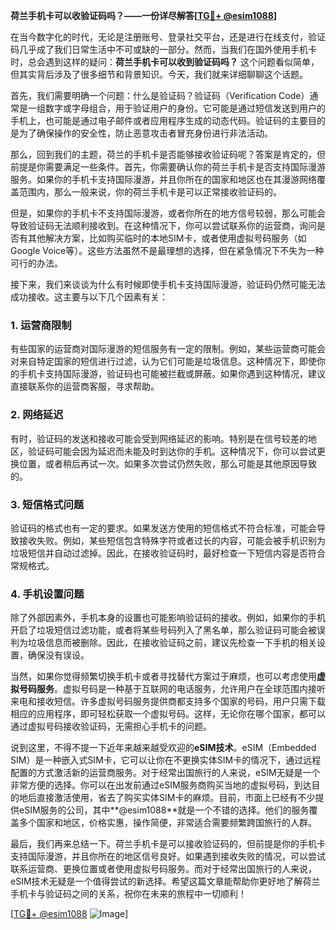 **荷兰手机卡可以收验证码吗？——一份详尽解答[[TG💪+ @esim1088](https://t.me/s/esim1088)]**

在当今数字化的时代，无论是注册账号、登录社交平台，还是进行在线支付，验证码几乎成了我们日常生活中不可或缺的一部分。然而，当我们在国外使用手机卡时，总会遇到这样的疑问：**荷兰手机卡可以收到验证码吗？** 这个问题看似简单，但其实背后涉及了很多细节和背景知识。今天，我们就来详细聊聊这个话题。

首先，我们需要明确一个问题：什么是验证码？验证码（Verification Code）通常是一组数字或字母组合，用于验证用户的身份。它可能是通过短信发送到用户的手机上，也可能是通过电子邮件或者应用程序生成的动态代码。验证码的主要目的是为了确保操作的安全性，防止恶意攻击者冒充身份进行非法活动。

那么，回到我们的主题，荷兰的手机卡是否能够接收验证码呢？答案是肯定的，但前提是你需要满足一些条件。首先，你需要确认你的荷兰手机卡是否支持国际漫游服务。如果你的手机卡支持国际漫游，并且你所在的国家和地区也在其漫游网络覆盖范围内，那么一般来说，你的荷兰手机卡是可以正常接收验证码的。

但是，如果你的手机卡不支持国际漫游，或者你所在的地方信号较弱，那么可能会导致验证码无法顺利接收到。在这种情况下，你可以尝试联系你的运营商，询问是否有其他解决方案，比如购买临时的本地SIM卡，或者使用虚拟号码服务（如Google Voice等）。这些方法虽然不是最理想的选择，但在紧急情况下不失为一种可行的办法。

接下来，我们来谈谈为什么有时候即使手机卡支持国际漫游，验证码仍然可能无法成功接收。这主要与以下几个因素有关：

### 1. **运营商限制**
有些国家的运营商对国际漫游的短信服务有一定的限制。例如，某些运营商可能会对来自特定国家的短信进行过滤，认为它们可能是垃圾信息。这种情况下，即使你的手机卡支持国际漫游，验证码也可能被拦截或屏蔽。如果你遇到这种情况，建议直接联系你的运营商客服，寻求帮助。

### 2. **网络延迟**
有时，验证码的发送和接收可能会受到网络延迟的影响。特别是在信号较差的地区，验证码可能会因为延迟而未能及时到达你的手机。这种情况下，你可以尝试更换位置，或者稍后再试一次。如果多次尝试仍然失败，那么可能是其他原因导致的。

### 3. **短信格式问题**
验证码的格式也有一定的要求。如果发送方使用的短信格式不符合标准，可能会导致接收失败。例如，某些短信包含特殊字符或者过长的内容，可能会被手机识别为垃圾短信并自动过滤掉。因此，在接收验证码时，最好检查一下短信内容是否符合常规格式。

### 4. **手机设置问题**
除了外部因素外，手机本身的设置也可能影响验证码的接收。例如，如果你的手机开启了垃圾短信过滤功能，或者将某些号码列入了黑名单，那么验证码可能会被误判为垃圾信息而被删除。因此，在接收验证码之前，建议先检查一下手机的相关设置，确保没有误设。

当然，如果你觉得频繁切换手机卡或者寻找替代方案过于麻烦，也可以考虑使用**虚拟号码服务**。虚拟号码是一种基于互联网的电话服务，允许用户在全球范围内接听来电和接收短信。许多虚拟号码服务提供商都支持多个国家的号码，用户只需下载相应的应用程序，即可轻松获取一个虚拟号码。这样，无论你在哪个国家，都可以通过虚拟号码接收验证码，无需担心手机卡的问题。

说到这里，不得不提一下近年来越来越受欢迎的**eSIM技术**。eSIM（Embedded SIM）是一种嵌入式SIM卡，它可以让你在不更换实体SIM卡的情况下，通过远程配置的方式激活新的运营商服务。对于经常出国旅行的人来说，eSIM无疑是一个非常方便的选择。你可以在出发前通过eSIM服务商购买当地的虚拟号码，到达目的地后直接激活使用，省去了购买实体SIM卡的麻烦。目前，市面上已经有不少提供eSIM服务的公司，其中**@esim1088**就是一个不错的选择。他们的服务覆盖多个国家和地区，价格实惠，操作简便，非常适合需要频繁跨国旅行的人群。

最后，我们再来总结一下。荷兰手机卡是可以接收验证码的，但前提是你的手机卡支持国际漫游，并且你所在的地区信号良好。如果遇到接收失败的情况，可以尝试联系运营商、更换位置或者使用虚拟号码服务。而对于经常出国旅行的人来说，eSIM技术无疑是一个值得尝试的新选择。希望这篇文章能帮助你更好地了解荷兰手机卡与验证码之间的关系，祝你在未来的旅程中一切顺利！

[[TG💪+ @esim1088](https://t.me/s/esim1088) ![Image](https://i.postimg.cc/4NQfJmqS/Snipaste-2025-05-13-00-14-12.png)]
